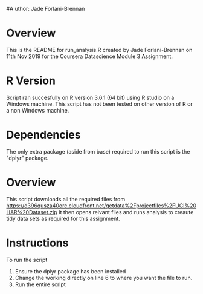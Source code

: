 #A uthor: Jade Forlani-Brennan

# Overview
This is the README for run_analysis.R created by Jade Forlani-Brennan on 11th Nov 2019 for the  Coursera Datascience Module 3 Assignment.

# R Version
Script ran succesfully on R version 3.6.1 (64 bit) using R studio on a Windows machine.
This script has not been tested on other version of R or a non Windows machine.

# Dependencies
The only extra package (aside from base) required to run this script is the "dplyr" package.

# Overview
This script downloads all the required files from https://d396qusza40orc.cloudfront.net/getdata%2Fprojectfiles%2FUCI%20HAR%20Dataset.zip
It then opens relvant files and runs analysis to creaute tidy data sets as required for this assignment.

# Instructions
To run the script
1. Ensure the dplyr package has been installed
2. Change the working directly on line 6 to where you want the file to run.
3. Run the entire script


